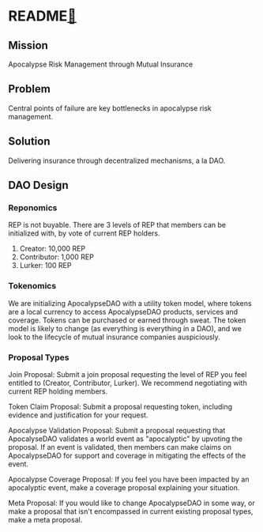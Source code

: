 # README[🔗](https://alchemy.daostack.io/dao/0x44d55a8492a90640dc6af013657eaf1ac5bc9548/proposal/0xf5a905711109b6fb542a5b794ce4e99f05eb042a5ef1d96132c83098b03be28e)

## Mission
Apocalypse Risk Management through Mutual Insurance

## Problem
Central points of failure are key bottlenecks in apocalypse risk management.

## Solution
Delivering insurance through decentralized mechanisms, a la DAO.

## DAO Design
### Reponomics
REP is not buyable. There are 3 levels of REP that members can be initialized with, by vote of current REP holders.
1. Creator: 10,000 REP
2. Contributor: 1,000 REP
3. Lurker: 100 REP

### Tokenomics
We are initializing ApocalypseDAO with a utility token model, where tokens are a local currency to access ApocalypseDAO products, services and coverage. Tokens can be purchased or earned through sweat. The token model is likely to change (as everything is everything in a DAO), and we look to the lifecycle of mutual insurance companies auspiciously.

### Proposal Types
Join Proposal: Submit a join proposal requesting the level of REP you feel entitled to (Creator, Contributor, Lurker). We recommend negotiating with current REP holding members.

Token Claim Proposal: Submit a proposal requesting token, including evidence and justification for your request.

Apocalypse Validation Proposal: Submit a proposal requesting that ApocalyseDAO validates a world event as "apocalyptic" by upvoting the proposal. If an event is validated, then members can make claims on ApocalypseDAO for support and coverage in mitigating the effects of the event.

Apocalypse Coverage Proposal: If you feel you have been impacted by an apocalyptic event, make a coverage proposal explaining your situation.

Meta Proposal: If you would like to change ApocalypseDAO in some way, or make a proposal that isn't encompassed in current existing proposal types, make a meta proposal.